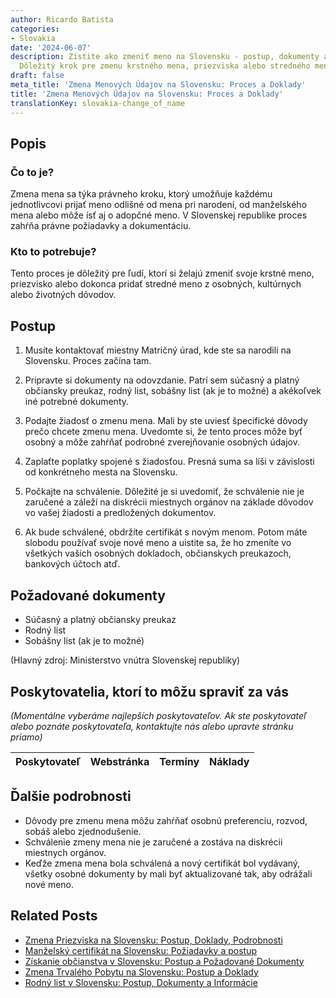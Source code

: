 ```yaml
---
author: Ricardo Batista
categories:
- Slovakia
date: '2024-06-07'
description: Zistite ako zmeniť meno na Slovensku - postup, dokumenty a čo očakávať.
  Dôležitý krok pre zmenu krstného mena, priezviska alebo stredného mena.
draft: false
meta_title: 'Zmena Menových Údajov na Slovensku: Proces a Doklady'
title: 'Zmena Menových Údajov na Slovensku: Proces a Doklady'
translationKey: slovakia-change_of_name
---
```



## Popis
### Čo to je?
Zmena mena sa týka právneho kroku, ktorý umožňuje každému jednotlivcovi prijať meno odlišné od mena pri narodení, od manželského mena alebo môže ísť aj o adopčné meno. V Slovenskej republike proces zahŕňa právne požiadavky a dokumentáciu.

### Kto to potrebuje?
Tento proces je dôležitý pre ľudí, ktorí si želajú zmeniť svoje krstné meno, priezvisko alebo dokonca pridať stredné meno z osobných, kultúrnych alebo životných dôvodov.

## Postup

1. Musíte kontaktovať miestny Matričný úrad, kde ste sa narodili na Slovensku. Proces začína tam.

2. Pripravte si dokumenty na odovzdanie. Patrí sem súčasný a platný občiansky preukaz, rodný list, sobášny list (ak je to možné) a akékoľvek iné potrebné dokumenty.

3. Podajte žiadosť o zmenu mena. Mali by ste uviesť špecifické dôvody prečo chcete zmenu mena. Uvedomte si, že tento proces môže byť osobný a môže zahŕňať podrobné zverejňovanie osobných údajov.

4. Zaplaťte poplatky spojené s žiadosťou. Presná suma sa líši v závislosti od konkrétneho mesta na Slovensku.

5. Počkajte na schválenie. Dôležité je si uvedomiť, že schválenie nie je zaručené a záleží na diskrécii miestnych orgánov na základe dôvodov vo vašej žiadosti a predložených dokumentov.

6. Ak bude schválené, obdržíte certifikát s novým menom. Potom máte slobodu používať svoje nové meno a uistite sa, že ho zmeníte vo všetkých vašich osobných dokladoch, občianskych preukazoch, bankových účtoch atď.

## Požadované dokumenty
- Súčasný a platný občiansky preukaz
- Rodný list
- Sobášny list (ak je to možné)

(Hlavný zdroj: Ministerstvo vnútra Slovenskej republiky)

## Poskytovatelia, ktorí to môžu spraviť za vás

_(Momentálne vyberáme najlepších poskytovateľov. Ak ste poskytovateľ alebo poznáte poskytovateľa, kontaktujte nás alebo upravte stránku priamo)_

| Poskytovateľ    |     Webstránka  |     Termíny      |       Náklady    |
| :-------------: | :-------------: |  :-------------: | :-------------: |

## Ďalšie podrobnosti
- Dôvody pre zmenu mena môžu zahŕňať osobnú preferenciu, rozvod, sobáš alebo zjednodušenie.
- Schválenie zmeny mena nie je zaručené a zostáva na diskrécii miestnych orgánov.
- Keďže zmena mena bola schválená a nový certifikát bol vydávaný, všetky osobné dokumenty by mali byť aktualizované tak, aby odrážali nové meno.
## Related Posts

- [Zmena Priezviska na Slovensku: Postup, Doklady, Podrobnosti](https://tramitit.com/sk/guides/slovakia/zmena_priezviska/)
- [Manželský certifikát na Slovensku: Požiadavky a postup](https://tramitit.com/sk/guides/slovakia/vydanie_sobasneho_listu/)
- [Získanie občianstva v Slovensku: Postup a Požadované Dokumenty](https://tramitit.com/sk/guides/slovakia/nadobudnutie_slovenskeho_obcianstva/)
- [Zmena Trvalého Pobytu na Slovensku: Postup a Doklady](https://tramitit.com/sk/guides/slovakia/zmena_trvaleho_pobytu/)
- [Rodný list v Slovensku: Postup, Dokumenty a Informácie](https://tramitit.com/sk/guides/slovakia/vydanie_rodneho_listu/)